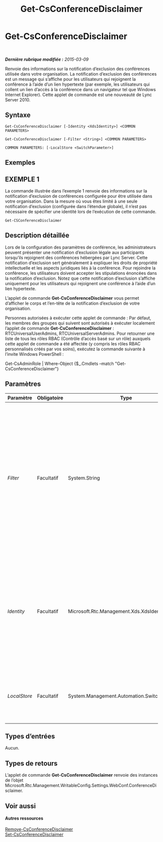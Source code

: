 ﻿---
title: Get-CsConferenceDisclaimer
TOCTitle: Get-CsConferenceDisclaimer
ms:assetid: 2382aaef-9c5e-43f8-99de-6c880134db7d
ms:mtpsurl: https://technet.microsoft.com/fr-fr/library/Gg425714(v=OCS.15)
ms:contentKeyID: 49296537
ms.date: 05/20/2016
mtps_version: v=OCS.15
ms.translationtype: HT
---

# Get-CsConferenceDisclaimer

 

_**Dernière rubrique modifiée :** 2015-03-09_

Renvoie des informations sur la notification d’exclusion des conférences utilisée dans votre organisation. La notification d’exclusion des conférences est un message qui s’affiche pour les utilisateurs qui rejoignent la conférence à l’aide d’un lien hypertexte (par exemple, les utilisateurs qui collent un lien d’accès à la conférence dans un navigateur tel que Windows Internet Explorer). Cette applet de commande est une nouveauté de Lync Server 2010.

## Syntaxe

    Get-CsConferenceDisclaimer [-Identity <XdsIdentity>] <COMMON PARAMETERS>

    Get-CsConferenceDisclaimer [-Filter <String>] <COMMON PARAMETERS>

    COMMON PARAMETERS: [-LocalStore <SwitchParameter>]

## Exemples

## EXEMPLE 1

La commande illustrée dans l’exemple 1 renvoie des informations sur la notification d’exclusion de conférences configurée pour être utilisée dans votre organisation. Dans la mesure où vous êtes limité à une seule notification d’exclusion (configurée dans l’étendue globale), il n’est pas nécessaire de spécifier une identité lors de l’exécution de cette commande.

    Get-CSConferenceDisclaimer

## Description détaillée

Lors de la configuration des paramètres de conférence, les administrateurs peuvent présenter une notification d’exclusion légale aux participants lorsqu’ils rejoignent des conférences hébergées par Lync Server. Cette notification d’exclusion sert généralement à expliquer les droits de propriété intellectuelle et les aspects juridiques liés à la conférence. Pour rejoindre la conférence, les utilisateurs doivent accepter les stipulations énoncées dans la notification d’exclusion. Notez que cette notification d’exclusion s’affiche uniquement pour les utilisateurs qui rejoignent une conférence à l’aide d’un lien hypertexte.

L’applet de commande **Get-CsConferenceDisclaimer** vous permet d’afficher le corps et l’en-tête de la notification d’exclusion de votre organisation.

Personnes autorisées à exécuter cette applet de commande : Par défaut, les membres des groupes qui suivent sont autorisés à exécuter localement l’applet de commande **Get-CsConferenceDisclaimer** : RTCUniversalUserAdmins, RTCUniversalServerAdmins. Pour retourner une liste de tous les rôles RBAC (Contrôle d’accès basé sur un rôle) auxquels cette applet de commande a été affectée (y compris les rôles RBAC personnalisés créés par vos soins), exécutez la commande suivante à l’invite Windows PowerShell :

Get-CsAdminRole | Where-Object {$\_.Cmdlets –match "Get-CsConferenceDisclaimer"}

## Paramètres


<table>
<colgroup>
<col style="width: 25%" />
<col style="width: 25%" />
<col style="width: 25%" />
<col style="width: 25%" />
</colgroup>
<thead>
<tr class="header">
<th>Paramètre</th>
<th>Obligatoire</th>
<th>Type</th>
<th>Description</th>
</tr>
</thead>
<tbody>
<tr class="odd">
<td><p><em>Filter</em></p></td>
<td><p>Facultatif</p></td>
<td><p>System.String</p></td>
<td><p>Vous permet d’utiliser des valeurs à caractère générique pour faire référence à une notification d’exclusion des conférences. La notification d’exclusion des conférences ne pouvant être que globale et unique, il n’y a aucune raison d’utiliser le paramètre Filter. Vous pouvez toutefois utiliser la syntaxe suivante en guise de référence à la notification d’exclusion globale : -Filter « g* ». Cette syntaxe renvoie toutes les notifications d’exclusion des conférences dont l’identité commence par la lettre « g ».</p></td>
</tr>
<tr class="even">
<td><p><em>Identity</em></p></td>
<td><p>Facultatif</p></td>
<td><p>Microsoft.Rtc.Management.Xds.XdsIdentity</p></td>
<td><p>Identité unique de la notification d’exclusion des conférences. La notification d’exclusion des conférences ne pouvant être que globale et unique, vous n’avez pas besoin de spécifier une identité lors de l’appel de l’applet de commande <strong>Get-CsConferenceDisclaimer</strong>. Vous pouvez toutefois utiliser la syntaxe suivante en guise de référence à la notification d’exclusion globale : -Identity global.</p></td>
</tr>
<tr class="odd">
<td><p><em>LocalStore</em></p></td>
<td><p>Facultatif</p></td>
<td><p>System.Management.Automation.SwitchParameter</p></td>
<td><p>Extrait les données de la notification d’exclusion des conférences du réplica local du magasin central de gestion, au lieu du magasin central de gestion lui-même.</p></td>
</tr>
</tbody>
</table>


## Types d’entrées

Aucun.

## Types de retours

L’applet de commande **Get-CsConferenceDisclaimer** renvoie des instances de l’objet Microsoft.Rtc.Management.WritableConfig.Settings.WebConf.ConferenceDisclaimer.

## Voir aussi

#### Autres ressources

[Remove-CsConferenceDisclaimer](remove-csconferencedisclaimer.md)  
[Set-CsConferenceDisclaimer](set-csconferencedisclaimer.md)

